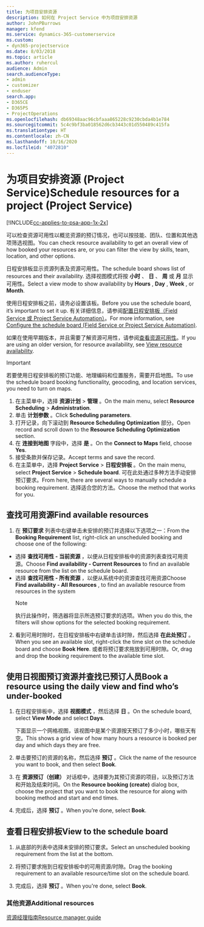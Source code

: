 ```yaml
---
title: 为项目安排资源
description: 如何在 Project Service 中为项目安排资源
author: JohnPBurrows
manager: kfend
ms.service: dynamics-365-customerservice
ms.custom:
- dyn365-projectservice
ms.date: 8/03/2018
ms.topic: article
ms.author: ruhercul
audience: Admin
search.audienceType:
- admin
- customizer
- enduser
search.app:
- D365CE
- D365PS
- ProjectOperations
ms.openlocfilehash: db69348aac96cbfaaa865228c9230cbda4b1e784
ms.sourcegitcommit: 5c4c9bf3ba018562d6cb3443c01d550489c415fa
ms.translationtype: HT
ms.contentlocale: zh-CN
ms.lasthandoff: 10/16/2020
ms.locfileid: "4072810"
---
```

# <a name="schedule-resources-for-a-project-project-service"></a><span data-ttu-id="f98f6-103">为项目安排资源 (Project Service)</span><span class="sxs-lookup"><span data-stu-id="f98f6-103">Schedule resources for a project (Project Service)</span></span>

[!INCLUDE[cc-applies-to-psa-app-1x-2x](../includes/cc-applies-to-psa-app-1x-2x.md)]

<span data-ttu-id="f98f6-104">可以检查资源可用性以概览资源的预订情况，也可以按技能、团队、位置和其他选项筛选视图。</span><span class="sxs-lookup"><span data-stu-id="f98f6-104">You can check resource availability to get an overall view of how booked your resources are, or you can filter the view by skills, team, location, and other options.</span></span>  
  
<span data-ttu-id="f98f6-105">日程安排板显示资源列表及资源可用性。</span><span class="sxs-lookup"><span data-stu-id="f98f6-105">The schedule board shows list of resources and their availability.</span></span> <span data-ttu-id="f98f6-106">选择视图模式将按 **小时** 、 **日** 、 **周** 或 **月** 显示可用性。</span><span class="sxs-lookup"><span data-stu-id="f98f6-106">Select a view mode to show availability by **Hours** , **Day** , **Week** , or **Month**.</span></span>  
  
<span data-ttu-id="f98f6-107">使用日程安排板之前，请务必设置该板。</span><span class="sxs-lookup"><span data-stu-id="f98f6-107">Before you use the schedule board, it’s important to set it up.</span></span> <span data-ttu-id="f98f6-108">有关详细信息，请参阅[配置日程安排板（Field Service 或 Project Service Automation）](https://docs.microsoft.com/dynamics365/field-service/configure-schedule-board)。</span><span class="sxs-lookup"><span data-stu-id="f98f6-108">For more information, see [Configure the schedule board (Field Service or Project Service Automation)](https://docs.microsoft.com/dynamics365/field-service/configure-schedule-board).</span></span>
  
<span data-ttu-id="f98f6-109">如果在使用早期版本，并且需要了解资源可用性，请参阅[查看资源可用性](../psa/view-resource-availability.md)。</span><span class="sxs-lookup"><span data-stu-id="f98f6-109">If you are using an older version, for resource availability, see [View resource availability](../psa/view-resource-availability.md).</span></span>  

> [!IMPORTANT]
>  <span data-ttu-id="f98f6-110">若要使用日程安排板的预订功能、地理编码和位置服务，需要开启地图。</span><span class="sxs-lookup"><span data-stu-id="f98f6-110">To use the schedule board booking functionality, geocoding, and location services, you need to turn on maps.</span></span>  
> 
> 1. <span data-ttu-id="f98f6-111">在主菜单中，选择 **资源计划** > **管理** 。</span><span class="sxs-lookup"><span data-stu-id="f98f6-111">On the main menu, select **Resource Scheduling** > **Administration**.</span></span>  
> 2. <span data-ttu-id="f98f6-112">单击 **计划参数** 。</span><span class="sxs-lookup"><span data-stu-id="f98f6-112">Click **Scheduling parameters**.</span></span>  
> 3. <span data-ttu-id="f98f6-113">打开记录，向下滚动到 **Resource Scheduling Optimization** 部分。</span><span class="sxs-lookup"><span data-stu-id="f98f6-113">Open record and scroll down to the **Resource Scheduling Optimization** section.</span></span>  
> 4. <span data-ttu-id="f98f6-114">在 **连接到地图** 字段中，选择 **是** 。</span><span class="sxs-lookup"><span data-stu-id="f98f6-114">On the **Connect to Maps** field, choose **Yes**.</span></span>  
> 5. <span data-ttu-id="f98f6-115">接受条款并保存记录。</span><span class="sxs-lookup"><span data-stu-id="f98f6-115">Accept terms and save the record.</span></span>  
> 6. <span data-ttu-id="f98f6-116">在主菜单中，选择 **Project Service** > **日程安排板** 。</span><span class="sxs-lookup"><span data-stu-id="f98f6-116">On the main menu, select **Project Service** > **Schedule board**.</span></span> <span data-ttu-id="f98f6-117">可在此处通过多种方法手动安排预订要求。</span><span class="sxs-lookup"><span data-stu-id="f98f6-117">From here, there are several ways to manually schedule a booking requirement.</span></span> <span data-ttu-id="f98f6-118">选择适合您的方法。</span><span class="sxs-lookup"><span data-stu-id="f98f6-118">Choose the method that works for you.</span></span>
  
## <a name="find-available-resources"></a><span data-ttu-id="f98f6-119">查找可用资源</span><span class="sxs-lookup"><span data-stu-id="f98f6-119">Find available resources</span></span>

1.  <span data-ttu-id="f98f6-120">在 **预订要求** 列表中右键单击未安排的预订并选择以下选项之一：</span><span class="sxs-lookup"><span data-stu-id="f98f6-120">From the **Booking Requirement** list, right-click an unscheduled booking and choose one of the following:</span></span>  
  
- <span data-ttu-id="f98f6-121">选择 **查找可用性 - 当前资源** ，以便从日程安排板中的资源列表查找可用资源。</span><span class="sxs-lookup"><span data-stu-id="f98f6-121">Choose **Find availability - Current Resources** to find an available resource from the list on the schedule board.</span></span>  
- <span data-ttu-id="f98f6-122">选择 **查找可用性 - 所有资源** ，以便从系统中的资源查找可用资源</span><span class="sxs-lookup"><span data-stu-id="f98f6-122">Choose **Find availability - All Resources** , to find an available resource from resources in the system</span></span>  
   > [!NOTE]
   >  <span data-ttu-id="f98f6-123">执行此操作时，筛选器将显示所选预订要求的选项。</span><span class="sxs-lookup"><span data-stu-id="f98f6-123">When you do this, the filters will show options for the selected booking requirement.</span></span>  
  
2. <span data-ttu-id="f98f6-124">看到可用时隙时，在日程安排板中右键单击该时隙，然后选择 **在此处预订** 。</span><span class="sxs-lookup"><span data-stu-id="f98f6-124">When you see an available slot, right-click the time slot on the schedule board and choose **Book Here**.</span></span> <span data-ttu-id="f98f6-125">或者将预订要求拖放到可用时隙。</span><span class="sxs-lookup"><span data-stu-id="f98f6-125">Or, drag and drop the booking requirement to the available time slot.</span></span>  
  

## <a name="book-a-resource-using-the-daily-view-and-find-whos-under-booked"></a><span data-ttu-id="f98f6-126">使用日视图预订资源并查找已预订人员</span><span class="sxs-lookup"><span data-stu-id="f98f6-126">Book a resource using the daily view and find who’s under-booked</span></span>
  
1.  <span data-ttu-id="f98f6-127">在日程安排板中，选择 **视图模式** ，然后选择 **日** 。</span><span class="sxs-lookup"><span data-stu-id="f98f6-127">On the schedule board, select **View Mode** and select **Days**.</span></span>  
  
    <span data-ttu-id="f98f6-128">下面显示一个网格视图，该视图中是某个资源按天预订了多少小时，哪些天有空。</span><span class="sxs-lookup"><span data-stu-id="f98f6-128">This shows a grid view of how many hours a resource is booked per day and which days they are free.</span></span>  
  
2.  <span data-ttu-id="f98f6-129">单击要预订的资源的名称，然后选择 **预订** 。</span><span class="sxs-lookup"><span data-stu-id="f98f6-129">Click the name of the resource you want to book, and then select **Book**.</span></span>  
  
3.  <span data-ttu-id="f98f6-130">在 **资源预订（创建）** 对话框中，选择要为其预订资源的项目，以及预订方法和开始及结束时间。</span><span class="sxs-lookup"><span data-stu-id="f98f6-130">On the **Resource booking (create)** dialog box, choose the project that you want to book the resource for along with booking method and start and end times.</span></span>  
  
4.  <span data-ttu-id="f98f6-131">完成后，选择 **预订** 。</span><span class="sxs-lookup"><span data-stu-id="f98f6-131">When you’re done, select **Book**.</span></span>  
  
## <a name="view-to-the-schedule-board"></a><span data-ttu-id="f98f6-132">查看日程安排板</span><span class="sxs-lookup"><span data-stu-id="f98f6-132">View to the schedule board</span></span>
  
1.  <span data-ttu-id="f98f6-133">从底部的列表中选择未安排的预订要求。</span><span class="sxs-lookup"><span data-stu-id="f98f6-133">Select an unscheduled booking requirement from the list at the bottom.</span></span>  
  
2.  <span data-ttu-id="f98f6-134">将预订要求拖到日程安排板中的可用资源/时隙。</span><span class="sxs-lookup"><span data-stu-id="f98f6-134">Drag the booking requirement to an available resource/time slot on the schedule board.</span></span>  
  
3.  <span data-ttu-id="f98f6-135">完成后，选择 **预订** 。</span><span class="sxs-lookup"><span data-stu-id="f98f6-135">When you're done, select **Book**.</span></span>  
  
### <a name="additional-resources"></a><span data-ttu-id="f98f6-136">其他资源</span><span class="sxs-lookup"><span data-stu-id="f98f6-136">Additional resources</span></span>  
 [<span data-ttu-id="f98f6-137">资源经理指南</span><span class="sxs-lookup"><span data-stu-id="f98f6-137">Resource manager guide</span></span>](../psa/resource-manager-guide.md)
